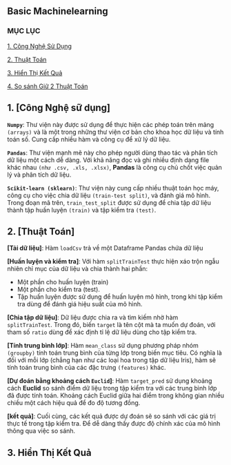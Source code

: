 ## Basic Machinelearning 
### MỤC LỤC 

[1. Công Nghệ Sử Dụng](#CongNgheSuDung)

[2. Thuật Toán](#ThuatToan)

[3. Hiển Thị Kết Quả](#hienthiketqua)

[4. So sánh Giữ 2 Thuật Toán](#sosanh)

<a name ="CongNgheSuDung"></a>
## 1. [Công Nghệ sữ dụng]
**`Numpy`**: Thư viện này được sử dụng để thực hiện các phép toán trên mảng `(arrays)` và là một trong những thư viện cơ bản cho khoa học dữ liệu và tính toán số. Cung cấp nhiều hàm và công cụ để xử lý dữ liệu.

**`Pandas`**: Thư viện mạnh mẽ này cho phép người dùng thao tác và phân tích dữ liệu một cách dễ dàng. Với khả năng đọc và ghi nhiều định dạng file khác nhau `(như .csv, .xls, .xlsx)`, **Pandas** là công cụ chủ chốt việc quản lý và phân tích dữ liệu.

**`Scikit-learn (sklearn)`**: Thư viện này cung cấp nhiều thuật toán học máy, công cụ cho việc chia dữ liệu `(train-test split)`, và đánh giá mô hình. Trong đoạn mã trên, `train_test_split` được sử dụng để chia tập dữ liệu thành tập huấn luyện `(train)` và tập kiểm tra `(test)`.

<a name ="ThuatToan"></a>
## 2. [Thuật Toán]
**[Tải dữ liệu]**: Hàm `loadCsv` trả về một Dataframe Pandas chứa dữ liệu

**[Huấn luyện và kiểm tra]**: Với hàm `splitTrainTest` thực hiện xáo trộn ngẫu nhiên chỉ mục của dữ liệu và chia thành hai phần: 
- Một phần cho huấn luyện (train)
- Một phần cho kiểm tra (test). 
- Tập huấn luyện được sử dụng để huấn luyện mô hình, trong khi tập kiểm tra dùng để đánh giá hiệu suất của mô hình.

**[Chia tập dữ liệu]**: Dữ liệu được chia ra và tìm kiếm nhờ hàm `splitTrainTest`. Trong đó, biến `target` là tên cột mà ta muốn dự đoán, với tham số `ratio` dùng để xác định tỉ lệ dữ liệu dùng cho tập kiểm tra.

**[Tính trung bình lớp]**: Hàm `mean_class` sử dụng phương pháp nhóm `(groupby)` tính toán trung bình của từng lớp trong biến mục tiêu. Có nghĩa là đối với mỗi lớp (chẳng hạn như các loại hoa trong tập dữ liệu Iris), hàm sẽ tính toán trung bình của các đặc trưng `(features)` khác.

**[Dự đoán bằng khoảng cách `Euclid`]**: Hàm `target_pred` sử dụng khoảng cách **Euclid** so sánh điểm dữ liệu trong tập kiểm tra với các trung bình lớp đã được tính toán. Khoảng cách Euclid giữa hai điểm trong không gian nhiều chiều một cách hiệu quả để đo độ tương đồng.

**[kết quả]**: Cuối cùng, các kết quả được dự đoán sẽ so sánh với các giá trị thực tế trong tập kiểm tra. Để dễ dàng thấy được độ chính xác của mô hình thông qua việc so sánh. 

<a name ="hienthiketqua"></a>
 ## 3. Hiển Thị Kết Quả 
​
